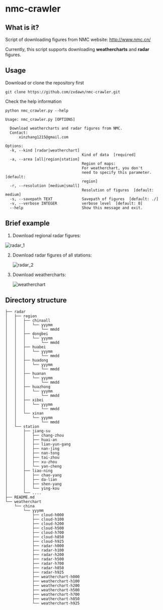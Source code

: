 # nmc-crawler
## What is it?

Script of downloading figures from NMC website: http://www.nmc.cn/

Currently, this script supports downloading **weathercharts** and **radar** figures.

## Usage

Download or clone the repository first

```
git clone https://github.com/zxdawn/nmc-crawler.git
```

Check the help information

```
python nmc_crawler.py --help
```
```
Usage: nmc_crawler.py [OPTIONS]

  Download weathercharts and radar figures from NMC.
  Contact:
      xinzhang1215@gmail.com

Options:
  -k, --kind [radar|weatherchart]
                                  Kind of data  [required]
  -a, --area [all|region|station]
                                  Region of maps: 
                                  For weatherchart, you don't
                                  need to specify this parameter.  [default:
                                  region]
  -r, --resolution [medium|small]
                                  Resolution of figures  [default: medium]
  -s, --savepath TEXT             Savepath of figures  [default: ./]
  -v, --verbose INTEGER           verbose level  [default: 0]
  --help                          Show this message and exit.
```

## Brief example

1. Download regional radar figures:

![radar_1](https://github.com/zxdawn/nmc-crawler/raw/master/examples/radar_1.gif)

2. Download radar figures of all stations:

   ![radar_2](https://github.com/zxdawn/nmc-crawler/raw/master/examples/radar_2.gif)

3. Download weathercharts:

   ![weatherchart](https://github.com/zxdawn/nmc-crawler/raw/master/examples/weatherchart.gif)

## Directory structure

```
├── radar
│   ├── region
│   │   ├── chinaall
│   │   │   └── yyymm
│   │   │       └── mmdd
│   │   ├── dongbei
│   │   │   └── yyymm
│   │   │       └── mmdd
│   │   ├── huabei
│   │   │   └── yyymm
│   │   │       └── mmdd
│   │   ├── huadong
│   │   │   └── yyymm
│   │   │       └── mmdd
│   │   ├── huanan
│   │   │   └── yyymm
│   │   │       └── mmdd
│   │   ├── huazhong
│   │   │   └── yyymm
│   │   │       └── mmdd
│   │   ├── xibei
│   │   │   └── yyymm
│   │   │       └── mmdd
│   │   └── xinan
│   │       └── yyymm
│   │           └── mmdd
│   └── station
│       ├── jiang-su
│       │   ├── chang-zhou
│       │   ├── huai-an
│       │   ├── lian-yun-gang
│       │   ├── nan-jing
│       │   ├── nan-tong
│       │   ├── tai-zhou
│       │   ├── xu-zhou
│       │   └── yan-cheng
│       ├── liao-ning
│       │   ├── chao-yang
│       │   ├── da-lian
│       │   ├── shen-yang
│       │   └── ying-kou
│       └── ....
├── README.md
└── weatherchart
    └── china
        └── yyymm
            ├── cloud-h000
            ├── cloud-h100
            ├── cloud-h200
            ├── cloud-h500
            ├── cloud-h700
            ├── cloud-h850
            ├── cloud-h925
            ├── radar-h000
            ├── radar-h100
            ├── radar-h200
            ├── radar-h500
            ├── radar-h700
            ├── radar-h850
            ├── radar-h925
            ├── weatherchart-h000
            ├── weatherchart-h100
            ├── weatherchart-h200
            ├── weatherchart-h500
            ├── weatherchart-h700
            ├── weatherchart-h850
            └── weatherchart-h925
```